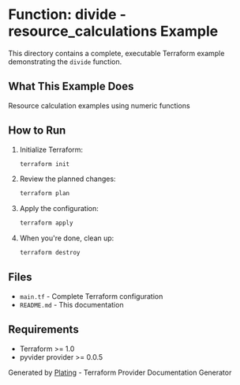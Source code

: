 # Function: divide - resource_calculations Example

This directory contains a complete, executable Terraform example demonstrating the `divide` function.

## What This Example Does

Resource calculation examples using numeric functions

## How to Run

1. Initialize Terraform:
   ```bash
   terraform init
   ```

2. Review the planned changes:
   ```bash
   terraform plan
   ```

3. Apply the configuration:
   ```bash
   terraform apply
   ```

4. When you're done, clean up:
   ```bash
   terraform destroy
   ```

## Files

- `main.tf` - Complete Terraform configuration
- `README.md` - This documentation

## Requirements

- Terraform >= 1.0
- pyvider provider >= 0.0.5

Generated by [Plating](https://github.com/provide-io/plating) - Terraform Provider Documentation Generator
